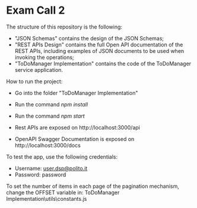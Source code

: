 # Exam Call 2

The structure of this repository is the following:
  - "JSON Schemas" contains the design of the JSON Schemas;
  - "REST APIs Design" contains the full Open API documentation of the REST APIs, including examples of JSON documents to be used when invoking the operations;
  - "ToDoManager Implementation" contains the code of the ToDoManager service application.

How to run the project:

  - Go into the folder "ToDoManager Implementation"
  - Run the command *npm install*
  - Run the command *npm start*
  
  - Rest APIs are exposed on http://localhost:3000/api
  - OpenAPI Swagger Documentation is exposed on http://localhost:3000/docs

To test the app, use the following credentials:
  - Username: user.dsp@polito.it
  - Password: password


To set the number of items in each page of the pagination mechanism, change the OFFSET variable in:
ToDoManager Implementation\utils\constants.js